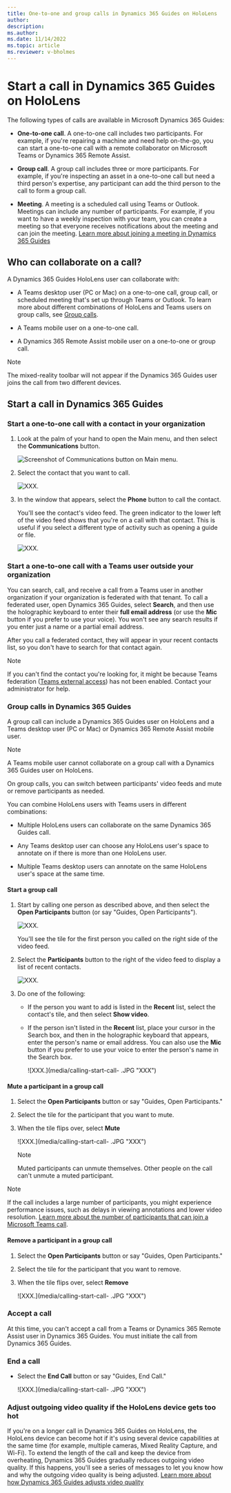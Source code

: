 ```yaml
---
title: One-to-one and group calls in Dynamics 365 Guides on HoloLens 
author: 
description: 
ms.author: 
ms.date: 11/14/2022
ms.topic: article
ms.reviewer: v-bholmes
---
```


# Start a call in Dynamics 365 Guides on HoloLens 

The following types of calls are available in Microsoft Dynamics 365 Guides:  

- **One-to-one call**. A one-to-one call includes two participants. For example, if you're repairing a machine and need help on-the-go, you can start a one-to-one call with a remote collaborator on Microsoft Teams or Dynamics 365 Remote Assist.

- **Group call**. A group call includes three or more participants. For example, if you're inspecting an asset in a one-to-one call but need a third person's expertise, any participant can add the third person to the call to form a group call. 
    
- **Meeting**. A meeting is a scheduled call using Teams or Outlook. Meetings can include any number of participants. For example, if you want to have a weekly inspection with your team, you can create a meeting so that everyone receives notifications about the meeting and can join the meeting. [Learn more about joining a meeting in Dynamics 365 Guides](calling-meetings.md)

## Who can collaborate on a call?

A Dynamics 365 Guides HoloLens user can collaborate with:

- A Teams desktop user (PC or Mac) on a one-to-one call, group call, or scheduled meeting that's set up through Teams or Outlook. To learn more about different combinations of HoloLens and Teams users on group calls, see [Group calls](#group-calls).

- A Teams mobile user on a one-to-one call.

- A Dynamics 365 Remote Assist mobile user on a one-to-one or group call.

> [!NOTE]
> The mixed-reality toolbar will not appear if the Dynamics 365 Guides user joins the call from two different devices.

## Start a call in Dynamics 365 Guides

### Start a one-to-one call with a contact in your organization 

1. Look at the palm of your hand to open the Main menu, and then select the **Communications** button.

    ![Screenshot of Communications button on Main menu.](media/calling-meetings-1.JPG "Screenshot of Communications button on Main menu")    
        
2. Select the contact that you want to call.

    ![XXX.](media/calling-start-call-1.JPG "XXX")
    
3. In the window that appears, select the **Phone** button to call the contact. 

    You'll see the contact's video feed. The green indicator to the lower left of the video feed shows that you're on a call with that contact. This is useful if you select a different type of activity such as opening a guide or file. 

    ![XXX.](media/calling-start-call-3.JPG "XXX")
       
### Start a one-to-one call with a Teams user outside your organization

You can search, call, and receive a call from a Teams user in another organization if your organization is federated with that tenant. To call a federated user, open Dynamics 365 Guides, select **Search**, and then use the holographic keyboard to enter their **full email address** (or use the **Mic** button if you prefer to use your voice). You won't see any search results if you enter just a name or a partial email address. 

After you call a federated contact, they will appear in your recent contacts list, so you don't have to search for that contact again.

>[!Note]
> If you can't find the contact you're looking for, it might be because Teams federation ([Teams external access](/microsoftteams/manage-external-access#:~:text=Enable%20your%20Organization%20to%20Communicate%20with%20another%20Teams,your%20organization%2C%20skip%20to%20step%205.%20See%20More.)) has not been enabled. Contact your administrator for help.

### Group calls in Dynamics 365 Guides 

A group call can include a Dynamics 365 Guides user on HoloLens and a Teams desktop user (PC or Mac) or Dynamics 365 Remote Assist mobile user. 

> [!NOTE]
> A Teams mobile user cannot collaborate on a group call with a Dynamics 365 Guides user on HoloLens.

On group calls, you can switch between participants' video feeds and mute or remove participants as needed. 

You can combine HoloLens users with Teams users in different combinations:

- Multiple HoloLens users can collaborate on the same Dynamics 365 Guides call. 

- Any Teams desktop user can choose any HoloLens user's space to annotate on if there is more than one HoloLens user. 

- Multiple Teams desktop users can annotate on the same HoloLens user's space at the same time.

#### Start a group call 

1. Start by calling one person as described above, and then select the **Open Participants** button (or say "Guides, Open Participants").

    ![XXX.](media/calling-start-call-4.JPG "XXX")

    You'll see the tile for the first person you called on the right side of the video feed. 
    
2. Select the **Participants** button to the right of the video feed to display a list of recent contacts.

    ![XXX.](media/calling-start-call-5.JPG "XXX")
   
3. Do one of the following:

    - If the person you want to add is listed in the **Recent** list, select the contact's tile, and then select **Show video**.

    - If the person isn't listed in the **Recent** list, place your cursor in the Search box, and then in the holographic keyboard that appears, enter the person's name or email address. You can also use the **Mic** button if you prefer to use your voice to enter the person's name in the Search box. 

      ![XXX.](media/calling-start-call- .JPG "XXX")
      
#### Mute a participant in a group call

1. Select the **Open Participants** button or say "Guides, Open Participants." 

2. Select the tile for the participant that you want to mute.

3. When the tile flips over, select **Mute**

    ![XXX.](media/calling-start-call- .JPG "XXX")


    > [!NOTE]
    > Muted participants can unmute themselves. Other people on the call can't unmute a muted participant.

> [!Note]
> If the call includes a large number of participants, you might experience performance issues, such as delays in viewing annotations and lower video resolution. [Learn more about the number of participants that can join a Microsoft Teams call](/microsoftteams/limits-specifications-teams#meetings-and-calls). 

#### Remove a participant in a group call

1. Select the **Open Participants** button or say "Guides, Open Participants." 

2. Select the tile for the participant that you want to remove.

3. When the tile flips over, select **Remove**

    ![XXX.](media/calling-start-call- .JPG "XXX")

### Accept a call

At this time, you can't accept a call from a Teams or Dynamics 365 Remote Assist user in Dynamics 365 Guides. You must initiate the call from Dynamics 365 Guides. 

### End a call

- Select the **End Call** button or say "Guides, End Call."

   ![XXX.](media/calling-start-call- .JPG "XXX")

### Adjust outgoing video quality if the HoloLens device gets too hot

If you're on a longer call in Dynamics 365 Guides on HoloLens, the HoloLens device can become hot if it's using several device capabilities at the same time (for example, multiple cameras, Mixed Reality Capture, and Wi-Fi). To extend the length of the call and keep the device from overheating, Dynamics 365 Guides gradually reduces outgoing video quality. If this happens, you'll see a series of messages to let you know how and why the outgoing video quality is being adjusted. [Learn more about how Dynamics 365 Guides adjusts video quality](calling-hololens-thermal-adjusting.md)
